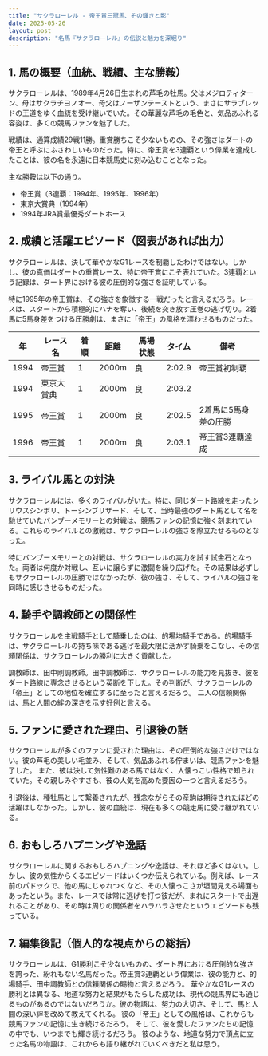 ```yaml
---
title: "サクラローレル - 帝王賞三冠馬、その輝きと影"
date: 2025-05-26
layout: post
description: "名馬『サクラローレル』の伝説と魅力を深堀り"
---
```


## 1. 馬の概要（血統、戦績、主な勝鞍）

サクラローレルは、1989年4月26日生まれの芦毛の牡馬。父はメジロティターン、母はサクラチヨノオー、母父はノーザンテーストという、まさにサラブレッドの王道をゆく血統を受け継いでいた。その華麗な芦毛の毛色と、気品あふれる容姿は、多くの競馬ファンを魅了した。

戦績は、通算成績29戦11勝。重賞勝ちこそ少ないものの、その強さはダートの帝王と呼ぶにふさわしいものだった。特に、帝王賞を3連覇という偉業を達成したことは、彼の名を永遠に日本競馬史に刻み込むこととなった。

主な勝鞍は以下の通り。

* 帝王賞（3連覇：1994年、1995年、1996年）
* 東京大賞典（1994年）
* 1994年JRA賞最優秀ダートホース


## 2. 成績と活躍エピソード（図表があれば出力）

サクラローレルは、決して華やかなG1レースを制覇したわけではない。しかし、彼の真価はダートの重賞レース、特に帝王賞にこそ表れていた。3連覇という記録は、ダート界における彼の圧倒的な強さを証明している。

特に1995年の帝王賞は、その強さを象徴する一戦だったと言えるだろう。レースは、スタートから積極的にハナを奪い、後続を突き放す圧巻の逃げ切り。2着馬に5馬身差をつける圧勝劇は、まさに「帝王」の風格を漂わせるものだった。

| 年 | レース名       | 着順 | 距離 | 馬場状態 | タイム | 備考                                   |
|---|---------------|-----|-----|---------|-------|----------------------------------------|
| 1994 | 帝王賞         | 1   | 2000m| 良      | 2:02.9 | 帝王賞初制覇                             |
| 1994 | 東京大賞典       | 1   | 2000m| 良      | 2:03.2 |                                        |
| 1995 | 帝王賞         | 1   | 2000m| 良      | 2:02.5 | 2着馬に5馬身差の圧勝                     |
| 1996 | 帝王賞         | 1   | 2000m| 良      | 2:03.1 | 帝王賞3連覇達成                             |


## 3. ライバル馬との対決

サクラローレルには、多くのライバルがいた。特に、同じダート路線を走ったシリウスシンボリ、トーシンブリザード、そして、当時最強のダート馬として名を馳せていたバンブーメモリーとの対戦は、競馬ファンの記憶に強く刻まれている。これらのライバルとの激戦は、サクラローレルの強さを際立たせるものとなった。


特にバンブーメモリーとの対戦は、サクラローレルの実力を試す試金石となった。両者は何度か対戦し、互いに譲らずに激闘を繰り広げた。その結果は必ずしもサクラローレルの圧勝ではなかったが、彼の強さ、そして、ライバルの強さを同時に感じさせるものだった。


## 4. 騎手や調教師との関係性

サクラローレルを主戦騎手として騎乗したのは、的場均騎手である。的場騎手は、サクラローレルの持ち味である逃げを最大限に活かす騎乗をこなし、その信頼関係は、サクラローレルの勝利に大きく貢献した。

調教師は、田中剛調教師。田中調教師は、サクラローレルの能力を見抜き、彼をダート路線に専念させるという英断を下した。その判断が、サクラローレルの「帝王」としての地位を確立するに至ったと言えるだろう。  二人の信頼関係は、馬と人間の絆の深さを示す好例と言える。


## 5. ファンに愛された理由、引退後の話

サクラローレルが多くのファンに愛された理由は、その圧倒的な強さだけではない。彼の芦毛の美しい毛並み、そして、気品あふれる佇まいは、競馬ファンを魅了した。  また、彼は決して気性難のある馬ではなく、人懐っこい性格で知られていた。その親しみやすさも、彼の人気を高めた要因の一つと言えるだろう。

引退後は、種牡馬として繋養されたが、残念ながらその産駒は期待されたほどの活躍はしなかった。しかし、彼の血統は、現在も多くの競走馬に受け継がれている。


## 6. おもしろハプニングや逸話

サクラローレルに関するおもしろハプニングや逸話は、それほど多くはない。しかし、彼の気性からくるエピソードはいくつか伝えられている。例えば、レース前のパドックで、他の馬にじゃれつくなど、その人懐っこさが垣間見える場面もあったという。また、レースでは常に逃げを打つ彼だが、まれにスタートで出遅れることがあり、その時は周りの関係者をハラハラさせたというエピソードも残っている。


## 7. 編集後記（個人的な視点からの総括）

サクラローレルは、G1勝利こそ少ないものの、ダート界における圧倒的な強さを誇った、紛れもない名馬だった。帝王賞3連覇という偉業は、彼の能力と、的場騎手、田中調教師との信頼関係の賜物と言えるだろう。  華やかなG1レースの勝利とは異なる、地道な努力と結果がもたらした成功は、現代の競馬界にも通じるものがあるのではないだろうか。彼の物語は、努力の大切さ、そして、馬と人間の深い絆を改めて教えてくれる。  彼の「帝王」としての風格は、これからも競馬ファンの記憶に生き続けるだろう。  そして、彼を愛したファンたちの記憶の中でも、いつまでも輝き続けるだろう。  彼のような、地道な努力で頂点に立った名馬の物語は、これからも語り継がれていくべきだと私は思う。
